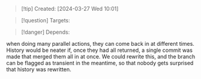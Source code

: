 
>[!tip] Created: [2024-03-27 Wed 10:01]

>[!question] Targets: 

>[!danger] Depends: 

when doing many parallel actions, they can come back in at different times.
History would be neater if, once they had all returned, a single commit was made that merged them all in at once.
We could rewrite this, and the branch can be flagged as transient in the meantime, so that nobody gets surprised that history was rewritten.